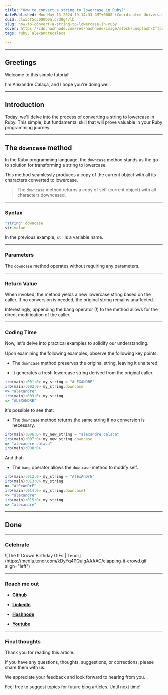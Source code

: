 ```yaml
---
title: "How to convert a string to lowercase in Ruby?"
datePublished: Mon May 13 2024 19:14:33 GMT+0000 (Coordinated Universal Time)
cuid: clw5cf5cc000b0alc7d0g47lb
slug: how-to-convert-a-string-to-lowercase-in-ruby
cover: https://cdn.hashnode.com/res/hashnode/image/stock/unsplash/CffpuUDQ1iU/upload/2f2fb9d763446abc54614bd2dc83ad7f.jpeg
tags: ruby, alexandrecalaca

---
```


---

## Greetings

Welcome to this simple tutorial!

I'm Alexandre Calaça, and I hope you're doing well.

---

## Introduction

Today, we'll delve into the process of converting a string to lowercase in Ruby. This simple, but fundamental skill that will prove valuable in your Ruby programming journey.

---

## The `downcase` method

In the Ruby programming language, the `downcase` method stands as the go-to solution for transforming a string to lowercase.

This method seamlessly produces a copy of the current object with all its characters converted to lowercase.

> The `downcase` method returns a copy of self (current object) with all characters downcased.

---

### Syntax

```javascript
"string".downcase
str.value
```

In the previous example, `str` is a variable name.

---

### Parameters

The `downcase` method operates without requiring any parameters.

---

### Return Value

When invoked, the method yields a new lowercase string based on the caller. If no conversion is needed, the original string remains unaffected.

Interestingly, appending the bang operator (!) to the method allows for the direct modification of the caller.

---

### Coding Time

Now, let's delve into practical examples to solidify our understanding.

Upon examining the following examples, observe the following key points:

* The `downcase` method preserves the original string, leaving it unaltered.
    
* It generates a fresh lowercase string derived from the original caller.
    

```javascript
irb(main):001:0> my_string = "ALEXANDRE"
irb(main):002:0> my_string.downcase
=> "alexandre"
irb(main):003:0> my_string
=> "ALEXANDRE"
```

it's possible to see that:

* The `downcase` method returns the same string if no conversion is necessary.
    

```javascript
irb(main):006:0> my_new_string = "alexandre calaca"
irb(main):007:0> my_new_string.downcase
=> "alexandre calaca"
irb(main):008:0>
```

And that:

* The `bang` operator allows the `downcase` method to modify self.
    

```javascript
irb(main):012:0> my_string = "AlExAnDrE"
irb(main):013:0> my_string
=> "AlExAnDrE"
irb(main):014:0> my_string.downcase!
=> "alexandre"
irb(main):015:0> my_string
=> "alexandre"
```

---

## **Done**

---

### **Celebrate**

![The It Crowd Birthday GIFs | Tenor](https://media.tenor.com/kDyYq4PQuIgAAAAC/clapping-it-crowd.gif align="left")

---

### **Reach me ou**[**t**](https://github.com/alexcalaca)

* [**Github**](https://github.com/alexcalaca)
    
* [**Linke**](https://linkedin.com/in/alexandrecalacaofficial)[**dIn**](https://github.com/alexcalaca)
    
* [**H**](https://hashnode.com/onboard?next=/@alexandrecalaca)[**ashnode**](https://linkedin.com/in/alexandrecalacaofficial)
    
* [**You**](https://github.com/alexcalaca)[**t**](https://hashnode.com/onboard?next=/@alexandrecalaca)[**u**](https://www.youtube.com/@alexandrecalacaofficial)[**be**](https://linkedin.com/in/alexandrecalacaofficial)
    

---

### Final thoughts

Thank you for reading this article.

If you have any questions, thoughts, suggestions, or corrections, please share them with us.

We appreciate your feedback and look forward to hearing from you.

Feel free to suggest topics for future blog articles. Until next time!